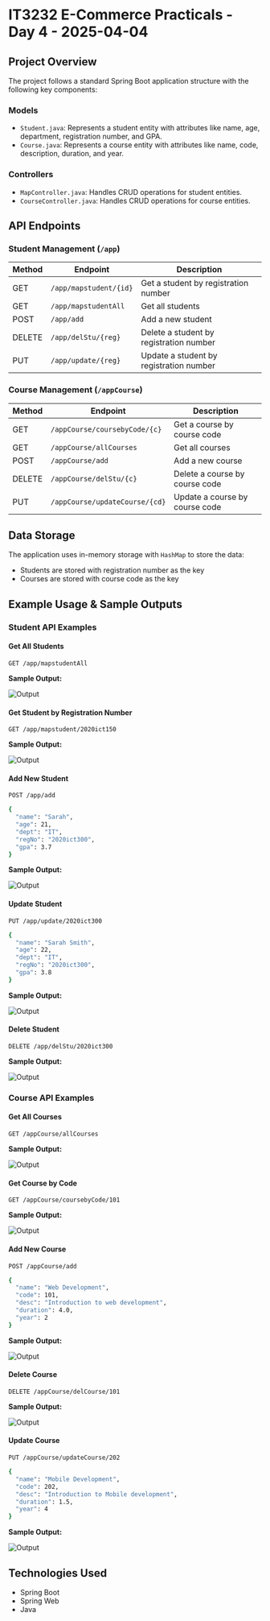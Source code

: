 # IT3232 E-Commerce Practicals - Day 4 - 2025-04-04

## Project Overview

The project follows a standard Spring Boot application structure with the following key components:

### Models
- `Student.java`: Represents a student entity with attributes like name, age, department, registration number, and GPA.
- `Course.java`: Represents a course entity with attributes like name, code, description, duration, and year.

### Controllers
- `MapController.java`: Handles CRUD operations for student entities.
- `CourseController.java`: Handles CRUD operations for course entities.

## API Endpoints

### Student Management (`/app`)

| Method | Endpoint | Description |
|--------|----------|-------------|
| GET | `/app/mapstudent/{id}` | Get a student by registration number |
| GET | `/app/mapstudentAll` | Get all students |
| POST | `/app/add` | Add a new student |
| DELETE | `/app/delStu/{reg}` | Delete a student by registration number |
| PUT | `/app/update/{reg}` | Update a student by registration number |

### Course Management (`/appCourse`)

| Method | Endpoint | Description |
|--------|----------|-------------|
| GET | `/appCourse/coursebyCode/{c}` | Get a course by course code |
| GET | `/appCourse/allCourses` | Get all courses |
| POST | `/appCourse/add` | Add a new course |
| DELETE | `/appCourse/delStu/{c}` | Delete a course by course code |
| PUT | `/appCourse/updateCourse/{cd}` | Update a course by course code |

## Data Storage

The application uses in-memory storage with `HashMap` to store the data:
- Students are stored with registration number as the key
- Courses are stored with course code as the key

## Example Usage & Sample Outputs

### Student API Examples

#### Get All Students
```
GET /app/mapstudentAll
```

**Sample Output:**

![Output](./GetAllStudents.png) 


#### Get Student by Registration Number
```
GET /app/mapstudent/2020ict150
```

**Sample Output:**

![Output](./GetStudentByReg.png) 

#### Add New Student
```
POST /app/add
```

```bash
{
  "name": "Sarah",
  "age": 21,
  "dept": "IT",
  "regNo": "2020ict300",
  "gpa": 3.7
}
```

**Sample Output:**

![Output](./AddStudent.png) 

#### Update Student
```
PUT /app/update/2020ict300
```
```bash
{
  "name": "Sarah Smith",
  "age": 22,
  "dept": "IT",
  "regNo": "2020ict300",
  "gpa": 3.8
}
```

**Sample Output:**

![Output](./UpdateStudent.png) 

#### Delete Student
```
DELETE /app/delStu/2020ict300
```

**Sample Output:**

![Output](./DeleteStudent.png) 

### Course API Examples

#### Get All Courses
```
GET /appCourse/allCourses
```

**Sample Output:**

![Output](./AllCourses.png) 

#### Get Course by Code
```
GET /appCourse/coursebyCode/101
```

**Sample Output:**

![Output](./GetCourseByCode.png) 

#### Add New Course
```
POST /appCourse/add

```
```bash
{
  "name": "Web Development",
  "code": 101,
  "desc": "Introduction to web development",
  "duration": 4.0,
  "year": 2
}
```

**Sample Output:**

![Output](./AddCourse.png) 

#### Delete Course
```
DELETE /appCourse/delCourse/101
```

**Sample Output:**

![Output](./DeleteCourse.png) 

#### Update Course
```
PUT /appCourse/updateCourse/202

```
```bash
{
  "name": "Mobile Development",
  "code": 202,
  "desc": "Introduction to Mobile development",
  "duration": 1.5,
  "year": 4
}
```

**Sample Output:**

![Output](./UpdateCourse.png) 

## Technologies Used
- Spring Boot
- Spring Web
- Java
